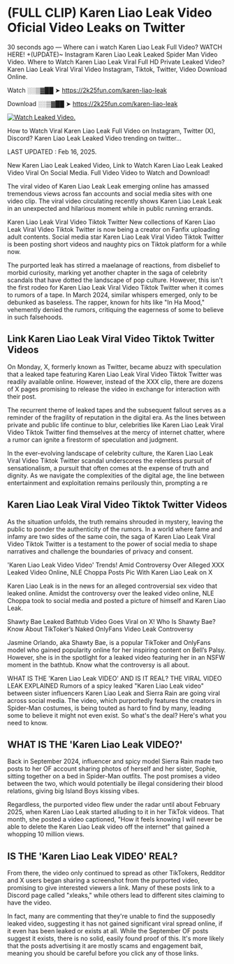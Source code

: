 # (FULL CLIP) Karen Liao Leak Video Oficial Video Leaks on Twitter

30 seconds ago — Where can i watch Karen Liao Leak Full Video? WATCH HERE! +(UPDATE)~ Instagram Karen Liao Leak Leaked Spider Man Video Video. Where to Watch Karen Liao Leak Viral Full HD Private Leaked Video? Karen Liao Leak Viral Viral Video Instagram, Tiktok, Twitter, Video Download Online.

Watch ░░▒▓██ ➤ https://2k25fun.com/karen-liao-leak

Download ░░▒▓██ ➤ https://2k25fun.com/karen-liao-leak

[![Watch Leaked Video.](https://miro.medium.com/v2/resize:fit:828/format:webp/1*cilzJN44JGOrTw9NJCrNHA.gif "Watch Leaked Video")](https://2k25fun.com/karen-liao-leak)

How to Watch Viral Karen Liao Leak Full Video on Instagram, Twitter (X), Discord? Karen Liao Leak Leaked Video trending on twitter...

LAST UPDATED : Feb 16, 2025.

New Karen Liao Leak Leaked Video, Link to Watch Karen Liao Leak Leaked Video Viral On Social Media. Full Video Video to Watch and Download!

The viral video of Karen Liao Leak Leak emerging online has amassed tremendous views across fan accounts and social media sites with one video clip. The viral video circulating recently shows Karen Liao Leak Leak in an unexpected and hilarious moment while in public running errands.

Karen Liao Leak Viral Video Tiktok Twitter New collections of Karen Liao Leak Viral Video Tiktok Twitter is now being a creator on Fanfix uploading adult contents. Social media star Karen Liao Leak Viral Video Tiktok Twitter is been posting short videos and naughty pics on Tiktok platform for a while now.

The purported leak has stirred a maelanage of reactions, from disbelief to morbid curiosity, marking yet another chapter in the saga of celebrity scandals that have dotted the landscape of pop culture. However, this isn't the first rodeo for Karen Liao Leak Viral Video Tiktok Twitter when it comes to rumors of a tape. In March 2024, similar whispers emerged, only to be debunked as baseless. The rapper, known for hits like "In Ha Mood," vehemently denied the rumors, critiquing the eagerness of some to believe in such falsehoods.

## Link Karen Liao Leak Viral Video Tiktok Twitter Videos

On Monday, X, formerly known as Twitter, became abuzz with speculation that a leaked tape featuring Karen Liao Leak Viral Video Tiktok Twitter was readily available online. However, instead of the XXX clip, there are dozens of X pages promising to release the video in exchange for interaction with their post.

The recurrent theme of leaked tapes and the subsequent fallout serves as a reminder of the fragility of reputation in the digital era. As the lines between private and public life continue to blur, celebrities like Karen Liao Leak Viral Video Tiktok Twitter find themselves at the mercy of internet chatter, where a rumor can ignite a firestorm of speculation and judgment.

In the ever-evolving landscape of celebrity culture, the Karen Liao Leak Viral Video Tiktok Twitter scandal underscores the relentless pursuit of sensationalism, a pursuit that often comes at the expense of truth and dignity. As we navigate the complexities of the digital age, the line between entertainment and exploitation remains perilously thin, prompting a re

##  Karen Liao Leak Viral Video Tiktok Twitter Videos

As the situation unfolds, the truth remains shrouded in mystery, leaving the public to ponder the authenticity of the rumors. In a world where fame and infamy are two sides of the same coin, the saga of Karen Liao Leak Viral Video Tiktok Twitter is a testament to the power of social media to shape narratives and challenge the boundaries of privacy and consent.

'Karen Liao Leak Video Video' Trends! Amid Controversy Over Alleged XXX Leaked Video Online, NLE Choppa Posts Pic With Karen Liao Leak on X

Karen Liao Leak is in the news for an alleged controversial sex video that leaked online. Amidst the controversy over the leaked video online, NLE Choppa took to social media and posted a picture of himself and Karen Liao Leak.

Shawty Bae Leaked Bathtub Video Goes Viral on X! Who Is Shawty Bae? Know About TikToker’s Naked OnlyFans Video Leak Controversy

Jasmine Orlando, aka Shawty Bae, is a popular TikToker and OnlyFans model who gained popularity online for her inspiring content on Bell’s Palsy. However, she is in the spotlight for a leaked video featuring her in an NSFW moment in the bathtub. Know what the controversy is all about.

WHAT IS THE 'Karen Liao Leak VIDEO' AND IS IT REAL? THE VIRAL VIDEO LEAK EXPLAINED Rumors of a spicy leaked "Karen Liao Leak video" between sister influencers Karen Liao Leak and Sierra Rain are going viral across social media. The video, which purportedly features the creators in Spider-Man costumes, is being touted as hard to find by many, leading some to believe it might not even exist. So what's the deal? Here's what you need to know.

## WHAT IS THE 'Karen Liao Leak VIDEO?'

Back in September 2024, influencer and spicy model Sierra Rain made two posts to her OF account sharing photos of herself and her sister, Sophie, sitting together on a bed in Spider-Man outfits. The post promises a video between the two, which would potentially be illegal considering their blood relations, giving big Island Boys kissing vibes.

Regardless, the purported video flew under the radar until about February 2025, when Karen Liao Leak started alluding to it in her TikTok videos. That month, she posted a video captioned, "How it feels knowing I will never be able to delete the Karen Liao Leak video off the internet" that gained a whopping 10 million views.

## IS THE 'Karen Liao Leak VIDEO' REAL?

From there, the video only continued to spread as other TikTokers, Redditor and X users began sharing a screenshot from the purported video, promising to give interested viewers a link. Many of these posts link to a Discord page called "xleaks," while others lead to different sites claiming to have the video.

In fact, many are commenting that they're unable to find the supposedly leaked video, suggesting it has not gained significant viral spread online, if it even has been leaked or exists at all. While the September OF posts suggest it exists, there is no solid, easily found proof of this. It's more likely that the posts advertising it are mostly scams and engagement bait, meaning you should be careful before you click any of those links.